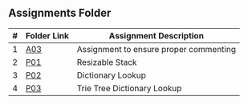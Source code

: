 ##  Assignments Folder

|   #   | Folder Link | Assignment Description |
| :---: | ----------- | ---------------------- |
| 1 | [A03](A03) | Assignment to ensure proper commenting |
| 2 | [P01](P01) | Resizable Stack                    |
| 3 | [P02](P02) | Dictionary Lookup |
| 4 | [P03](P03) | Trie Tree Dictionary Lookup | 
